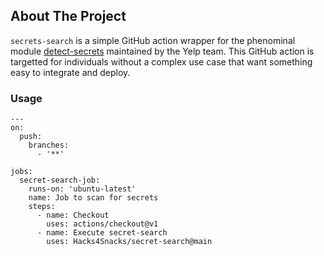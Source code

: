 <!-- ABOUT THE PROJECT -->
## About The Project

`secrets-search` is a simple GitHub action wrapper for the phenominal module [detect-secrets](https://github.com/Yelp/detect-secrets) maintained by the Yelp team. This GitHub action is targetted for individuals without a complex use case that want something easy to integrate and deploy.

### Usage

```
---
on:
  push:
    branches:
      - '**'

jobs:
  secret-search-job:
    runs-on: 'ubuntu-latest'
    name: Job to scan for secrets
    steps:
      - name: Checkout
        uses: actions/checkout@v1
      - name: Execute secret-search
        uses: Hacks4Snacks/secret-search@main
```
